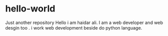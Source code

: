 # hello-world
Just another repository
Hello i am haidar ali. I am a web developer and web desgin too . i work web development beside do python language.

